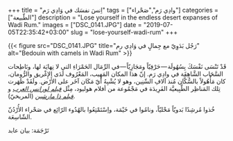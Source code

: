 +++
title = "اِنسَ نفسَك في وَادِي رَم"
tags = ["وادِي رَم","صَحْراء"]
categories = ["الطّبيعة"]
description = "Lose yourself in the endless desert expanses of Wadi Rum."
images = ["DSC_0141.JPG"]
date = "2019-07-05T22:35:42+03:00"
slug = "lose-yourself-wadi-rum"
+++

{{< figure src="DSC_0141.JPG" title="رَجُل بَدَوِيّ مع جِمالٍ في وَادِي رم" alt="Bedouin with camels in Wadi Rum" >}}

قَدْ تَنْسَى نَفْسَكَ بِسُهُولَة — حَرْفِيّاً ومَجَازِيّاً — في الرِّمَال الحَمْرَاءِ التي لا نِهايَة لها، ونَاطِحات السَّحَاب الشَّاهِقَة في وادِي رَم. إنّ هذا المكان المَهِيب، المَعْرُوف لَدَى الإِغْريق والرُّومان، كان مَأْهُولاً بالسُّكَّان مُنذ آلافِ السِّنِين، وهو لا يُشْبِهُ أيّ مَكَان آخَر على الأَرْض. ولَقَدْ ظَهَرت تِلك المَناظِر الطَّبِيعيَّة الفَرِيدَة في مَجْمُوعة من أفلام هوليود، مِثْل [_فيلم لورانس العرب_](https://ar.wikipedia.org/wiki/%D9%84%D9%88%D8%B1%D9%86%D8%B3_%D8%A7%D9%84%D8%B9%D8%B1%D8%A8_(%D9%81%D9%8A%D9%84%D9%85)) و [_فيلم ذا مارشين_](https://ar.wikipedia.org/wiki/%D8%A7%D9%84%D9%85%D8%B1%D9%8A%D8%AE%D9%8A_(%D9%81%D9%8A%D9%84%D9%85)) (المريخيّ).

<!--more-->

خُذوا مُرشِدًا بَدويّاً مَحْليّاً، ونامُوا في خَيْمَة، واِسْتَمْتِعُوا بالهُدُوء الرّائِع في  صَحْراء الأُرْدُنّ الشّاسِعَة.

تَرْجَمَة: بيان عابد
